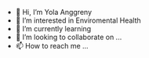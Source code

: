 - 👋 Hi, I’m Yola Anggreny
- 👀 I’m interested in Enviromental Health
- 🌱 I’m currently learning 
- 💞️ I’m looking to collaborate on ...
- 📫 How to reach me ...

<!---
yolaanggreny/yolaanggreny is a ✨ special ✨ repository because its `README.md` (this file) appears on your GitHub profile.
You can click the Preview link to take a look at your changes.
--->
